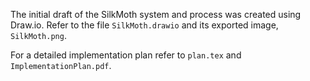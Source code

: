 The initial draft of the SilkMoth system and process was created using Draw.io. Refer to the file `SilkMoth.drawio` and its exported image, `SilkMoth.png`.

For a detailed implementation plan refer to `plan.tex` and `ImplementationPlan.pdf`.